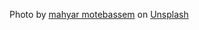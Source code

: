 Photo by <a href="https://unsplash.com/@mahyarmotebassem?utm_source=unsplash&utm_medium=referral&utm_content=creditCopyText">mahyar motebassem</a> on <a href="https://unsplash.com/photos/a-person-cutting-into-a-bagel-with-a-fork-HF3S9eLbmuA?utm_source=unsplash&utm_medium=referral&utm_content=creditCopyText">Unsplash</a>
